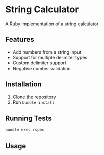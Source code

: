 # String Calculator

A Ruby implementation of a string calculator
## Features
- Add numbers from a string input
- Support for multiple delimiter types
- Custom delimiter support
- Negative number validation


## Installation

1. Clone the repository
2. Run `bundle install`

## Running Tests

```bash
bundle exec rspec
```

## Usage
